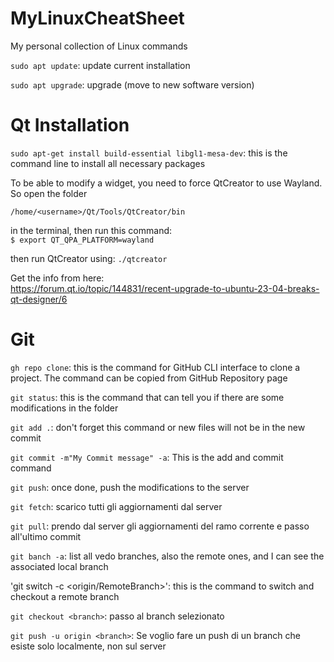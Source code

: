 # MyLinuxCheatSheet
My personal collection of Linux commands

`sudo apt update`: update current installation

`sudo apt upgrade`: upgrade (move to new software version)

# Qt Installation
`sudo apt-get install build-essential libgl1-mesa-dev`: this is the command line to install all necessary packages

To be able to modify a widget, you need to force QtCreator to use Wayland. So open the folder

`/home/<username>/Qt/Tools/QtCreator/bin`

in the terminal, then run this command:  
`$ export QT_QPA_PLATFORM=wayland`

then run QtCreator using:
`./qtcreator`
  
Get the info from here:  
https://forum.qt.io/topic/144831/recent-upgrade-to-ubuntu-23-04-breaks-qt-designer/6


# Git
`gh repo clone`: this is the command for GitHub CLI interface to clone a project. 
The command can be copied from GitHub Repository page

`git status`: this is the command that can tell you if there are some modifications in the folder

`git add .`: don't forget this command or new files will not be in the new commit

`git commit -m"My Commit message" -a`: This is the add and commit command

`git push`: once done, push the modifications to the server


`git fetch`: scarico tutti gli aggiornamenti dal server

`git pull`: prendo dal server gli aggiornamenti del ramo corrente e passo all'ultimo commit

`git banch -a`: list all vedo branches, also the remote ones, and I can see the associated local branch

'git switch -c <localbranch> <origin/RemoteBranch>': this is the command to switch and checkout a remote branch 


`git checkout <branch>`: passo al branch selezionato 

`git push -u origin <branch>`: Se voglio fare un push di un branch che esiste solo localmente, non sul server












